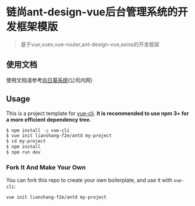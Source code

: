 # 链尚ant-design-vue后台管理系统的开发框架模版

> 基于vue,vuex,vue-router,ant-design-vue,axios的开发框架

## 使用文档

使用文档请参考[向日葵系统](http://git.lsfash.cn/f2e/vue-omniscient)(公司内网)

## Usage

This is a project template for [vue-cli](https://github.com/vuejs/vue-cli). **It is recommended to use npm 3+ for a more efficient dependency tree.**

``` bash
$ npm install -g vue-cli
$ vue init lianshang-f2e/antd my-project
$ cd my-project
$ npm install
$ npm run dev
```

### Fork It And Make Your Own

You can fork this repo to create your own boilerplate, and use it with `vue-cli`:

``` bash
vue init lianshang-f2e/antd my-project
```
